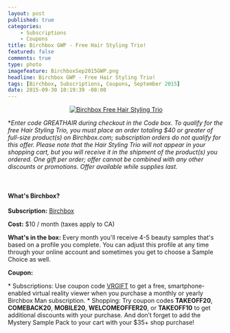 ```yaml
---
layout: post
published: true
categories: 
    - Subscriptions
    - Coupons
title: Birchbox GWP - Free Hair Styling Trio!
featured: false
comments: true
type: photo
imagefeature: BirchboxSep2015GWP.png
headline: Birchbox GWP - Free Hair Styling Trio!
tags: [Birchbox, Subscriptions, Coupons, September 2015]
date: 2015-09-30 10:19:39 -08:00
---
```


<center><a href="https://www.birchbox.com/invite/whatsupmailbox" target="_blank">
<img src="/images/BirchboxSep2015GWP.png" border="0" style="border:none;max-width:100%;" alt="Birchbox Free Hair Styling Trio" />
</a></center>

*<i>Enter code GREATHAIR during checkout in the Code box. To qualify for the free Hair Styling Trio, you must place an order totaling $40 or greater of full-size product(s) on Birchbox.com; subscription orders do not qualify for this offer. Please note that the Hair Styling Trio will not appear in your shopping cart, but you will receive it in the shipment of the product(s) you ordered. One gift per order; offer cannot be combined with any other discounts or promotions. Offer available while supplies last.</i>

<br>

<H4>What's Birchbox?</H4>
<p><b>Subscription:</b> <a href="https://www.birchbox.com/invite/whatsupmailbox" target="_blank">Birchbox</a></p>
<p><b>Cost:</b> $10 / month (taxes apply to CA)</p>
<p><b>What's in the box:</b> Every month you'll receive 4-5 beauty samples that's based on a profile you complete. You can adjust this profile at any time through your online account and sometimes you get to choose a Sample Choice as well.</p>
<p><b>Coupon:</b></p>
* Subscriptions: Use coupon code <a href="https://www.birchbox.com/invite/whatsupmailbox" target="_blank">VRGIFT</a> to get a free, smartphone-enabled virtual reality viewer when you purchase a monthly or yearly Birchbox Man subscription.
* Shopping: Try coupon codes <b>TAKEOFF20</b>, <b>COMEBACK20</b>, <b>MOBILE20</b>, <b>WELCOMEOFFER20</b>, or <b>TAKEOFF10</b> to get additional discounts with your purchase. And don’t forget to add the Mystery Sample Pack to your cart with your $35+ shop purchase!
